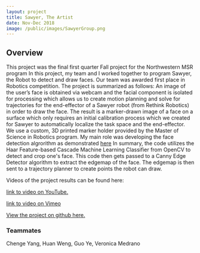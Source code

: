 ```yaml
---
layout: project
title: Sawyer, The Artist
date: Nov-Dec 2018
image: /public/images/SawyerGroup.png
---
```


## Overview
This project was the final first quarter Fall project for the Northwestern MSR program In this project, my team and I worked together to program Sawyer, the Robot to detect and draw faces. Our team was awarded first place in Robotics competition. The project is summarized as follows: An image of the user’s face is obtained via webcam and the facial component is isolated for processing which allows us to create motion planning and solve for trajectories for the end-effector of a Sawyer robot (from Rethink Robotics) in order to draw the face. The result is a marker-drawn image of a face on a surface which only requires an initial calibration process which we created for Sawyer to automatically localize the task space and the end-effector. We use a custom, 3D printed marker holder provided by the Master of Science in Robotics program. My main role was developing the face detection algrorithm as demonstrated [here](https://github.com/ThePenultimatum/finalProject495/blob/vmed/src/face_detect.py) In summary, the code utilizes the Haar Feature-based Cascade Machine Learning Classifier from OpenCV to detect and crop one's face. This code then gets passed to a Canny Edge Detector algorithm to extract the edgemap of the face. The edgemap is  then sent to a trajectory planner to create points the robot can draw.
 
 Videos of the project results can be found here:

[link to video on YouTube.](https://www.youtube.com/watch?v=AccB97JPMUE&feature=youtu.be)

[link to video on Vimeo](https://vimeo.com/306494867)

[View the project on github here.](https://github.com/ThePenultimatum/finalProject495)

### Teammates
Chenge Yang, Huan Weng, Guo Ye, Veronica Medrano
